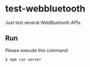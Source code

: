# test-webbluetooth

Just test several WebBluetooth APIs.


## Run

Please execute this command:

```text
$ npm run server
```
